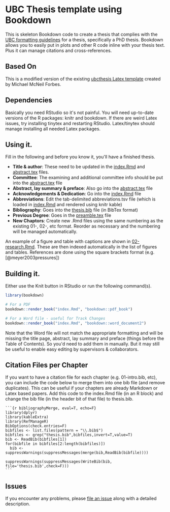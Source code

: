 # UBC Thesis template using Bookdown

This is skeleton Bookdown code to create a thesis that complies with the [UBC formatting guidelines](https://www.grad.ubc.ca/current-students/dissertation-thesis-preparation/formatting-requirements) for a thesis, specifically a PhD thesis. Bookdown allows you to easily put in plots and other R code inline with your thesis text. Plus it can manage citations and cross-references.

## Based On

This is a modified version of the existing [ubcthesis Latex template](https://faculty.washington.edu/mforbes/projects/ubcthesis/) created by Michael McNeil Forbes.

## Dependencies

Basically you need RStudio so it's not painful. You will need up-to-date versions of the R packages: knitr and bookdown. If there are weird Latex issues, try installing tinytex and restarting RStudio. Latex/tinytex should manage installing all needed Latex packages.

## Using it.

Fill in the following and before you know it, you'll have a finished thesis.

- **Title & author**: These need to be updated in the [index.Rmd](https://github.com/jakelever/ubcthesis_bookdown/blob/master/index.Rmd) and [abstract.tex](https://github.com/jakelever/ubcthesis_bookdown/blob/master/abstract.tex) files.
- **Committee**: The examining and additional committee info should be put into the [abstract.tex](https://github.com/jakelever/ubcthesis_bookdown/blob/master/abstract.tex) file
- **Abstract, lay summary & preface**: Also go into the [abstract.tex](https://github.com/jakelever/ubcthesis_bookdown/blob/master/abstract.tex) file
- **Acknowledgements & Dedication**: Go into the [index.Rmd](https://github.com/jakelever/ubcthesis_bookdown/blob/master/index.Rmd) file
- **Abbreviations**: Edit the tab-delimited abbreviations.tsv file (which is loaded in [index.Rmd](https://github.com/jakelever/ubcthesis_bookdown/blob/master/index.Rmd) and rendered using knitr kable)
- **Bibliography**: Goes into the [thesis.bib](https://github.com/jakelever/ubcthesis_bookdown/blob/master/thesis.bib) file (in BibTex format)
- **Previous Degree**: Goes in the [preamble.tex](https://github.com/jakelever/ubcthesis_bookdown/blob/master/preamble.tex) file
- **New Chaptors**: Create new .Rmd files using the same numbering as the existing 01-, 02-, etc format. Reorder as necessary and the numbering will be managed automatically.

An example of a figure and table with captions are shown in [02-research.Rmd](https://github.com/jakelever/ubcthesis_bookdown/blob/master/02-research.Rmd). These are then indexed automatically in the list of figures and tables. References are done using the square brackets format (e.g. [@meyer2003pressures])

## Building it.

Either use the Knit button in RStudio or run the following command(s).

```r
library(bookdown)

# For a PDF
bookdown::render_book("index.Rmd", "bookdown::pdf_book")

# For a Word file - useful for Track Changes
bookdown::render_book("index.Rmd", "bookdown::word_document2")
```

Note that the Word file will not match the appropriate formatting and will be missing the title page, abstract, lay summary and preface (things before the Table of Contents). So you'd need to add them in manually. But it may still be useful to enable easy editing by supervisors & collaborators.

## Citation Files per Chapter

If you want to have a citation file for each chapter (e.g. 01-intro.bib, etc), you can include the code below to merge them into one bib file (and remove duplicates). This can be useful if your chapters are already Markdown or Latex based papers. Add this code to the index.Rmd file (in an R block) and change the bib file (in the header bit of that file) to thesis.bib.

````
```{r bibliographyMerge, eval=T, echo=F}
library(dplyr)
library(kableExtra)
library(RefManageR)
BibOptions(check.entries=F)
bibfiles <- list.files(pattern = "\\.bib$")
bibfiles <- grep("thesis.bib",bibfiles,invert=T,value=T)
bib <- ReadBib(bibfiles[1])
for(bibfile in bibfiles[2:length(bibfiles)])
  bib <- suppressWarnings(suppressMessages(merge(bib,ReadBib(bibfile))))

suppressWarnings(suppressMessages(WriteBib(bib, file='thesis.bib',check=F)))
```
````

## Issues

If you encounter any problems, please [file an issue](https://github.com/jakelever/ubcthesis_bookdown/issues) along with a detailed description.
